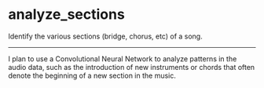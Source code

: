 # analyze_sections
Identify the various sections (bridge, chorus, etc) of a song.

---

I plan to use a Convolutional Neural Network to analyze patterns in the audio data, such as the introduction of new instruments or chords that often denote the beginning of a new section in the music.
